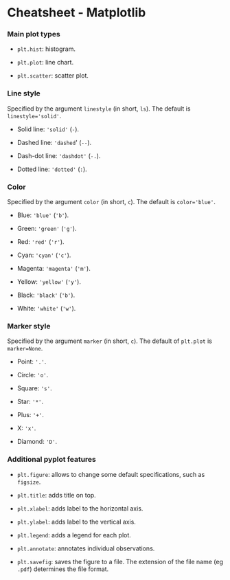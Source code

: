 # Cheatsheet - Matplotlib

### Main plot types

* `plt.hist`: histogram.

* `plt.plot`: line chart.

* `plt.scatter`: scatter plot.

### Line style

Specified by the argument `linestyle` (in short, `ls`). The default is `linestyle='solid'`.

* Solid line: `'solid'` (`-`).

* Dashed line: `'dashed`' (`--`).

* Dash-dot line: `'dashdot'` (`-.`).

* Dotted line: `'dotted'` (`:`).

### Color

Specified by the argument `color` (in short, `c`). The default is `color='blue'`.

* Blue: `'blue'` (`'b'`).

* Green: `'green'` (`'g'`).

* Red: `'red'` (`'r'`).

* Cyan: `'cyan'` (`'c'`).

* Magenta: `'magenta'` (`'m'`).

* Yellow: `'yellow'` (`'y'`).

* Black: `'black'` (`'b'`).

* White: `'white'` (`'w'`).

### Marker style

Specified by the argument `marker` (in short, `c`). The default of `plt.plot` is `marker=None`.

* Point: `'.'`.

* Circle: `'o'`.

* Square: `'s'`.

* Star: `'*'`.

* Plus: `'+'`.

* X: `'x'`.

* Diamond: `'D'`.

### Additional pyplot features

* `plt.figure`: allows to change some default specifications, such as `figsize`.

* `plt.title`: adds title on top.

* `plt.xlabel`: adds label to the horizontal axis.

* `plt.ylabel`: adds label to the vertical axis.

* `plt.legend`: adds a legend for each plot.

* `plt.annotate`: annotates individual observations.

* `plt.savefig`: saves the figure to a file. The extension of the file name (eg `.pdf`) determines the file format.
